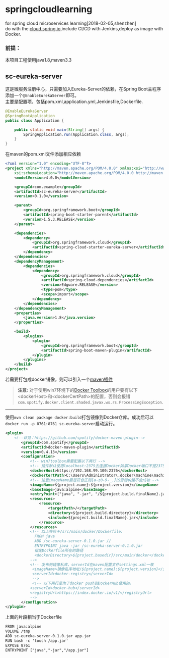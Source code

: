 # springcloudlearning
for spring cloud microservices learning[2018-02-05,shenzhen]<br>
do with the [cloud.spring.io](cloud.spring.io),include CI/CD with Jenkins,deploy as image with Docker.

### 前提：
本项目工程使用java1.8,maven3.3
## sc-eureka-server
这是微服务注册中心，只需要加入Eureka-Server的依赖，在Spring Boot主程序添加一个`@EnableEurekaServer`即可。</br>
主要是配置项，包括pom.xml,application.yml,Jenkinsfile,Dockerfile.
```java
@EnableEurekaServer
@SpringBootApplication
public class Application {

    public static void main(String[] args) {
        SpringApplication.run(Application.class, args);
    }
}

```
在maven的pom.xml文件添加相应依赖
```xml
<?xml version="1.0" encoding="UTF-8"?>
<project xmlns="http://maven.apache.org/POM/4.0.0" xmlns:xsi="http://www.w3.org/2001/XMLSchema-instance"
	xsi:schemaLocation="http://maven.apache.org/POM/4.0.0 http://maven.apache.org/xsd/maven-4.0.0.xsd">
	<modelVersion>4.0.0</modelVersion>

	<groupId>com.example</groupId>
	<artifactId>sc-eureka-server</artifactId>
	<version>0.1.0</version>

	<parent>
		<groupId>org.springframework.boot</groupId>
		<artifactId>spring-boot-starter-parent</artifactId>
		<version>1.5.3.RELEASE</version>
	</parent>

	<dependencies>
		<dependency>
			<groupId>org.springframework.cloud</groupId>
			<artifactId>spring-cloud-starter-eureka-server</artifactId>
		</dependency>
	</dependencies>
	<dependencyManagement>
		<dependencies>
			<dependency>
				<groupId>org.springframework.cloud</groupId>
				<artifactId>spring-cloud-dependencies</artifactId>
				<version>Edgware.RELEASE</version>
				<type>pom</type>
				<scope>import</scope>
			</dependency>
		</dependencies>
	</dependencyManagement>
	<properties>
		<java.version>1.8</java.version>
	</properties>

	<build>
		<plugins>
			<plugin>
				<groupId>org.springframework.boot</groupId>
				<artifactId>spring-boot-maven-plugin</artifactId>
			</plugin>
		</plugins>
	</build>
</project>

```
若需要打包成docker镜像，则可以引入一个[maven插件](https://github.com/spotify/docker-maven-plugin)

> **注意:** 对于使用win7环境下的[Docker Toolbox](https://docs.docker.com/toolbox/)的用户要有以下\<dockerHost>和\<dockerCertPath>的配置，否则会报错`com.spotify.docker.client.shaded.javax.ws.rs.ProcessingException`.
---
使用`mvn clean package docker:build`打包镜像到Docker仓库。成功后可以`docker run -p 8761:8761 sc-eureka-server`启动运行。
```xml
<plugin>
	<!--详见：https://github.com/spotify/docker-maven-plugin-->
       <groupId>com.spotify</groupId>
       <artifactId>docker-maven-plugin</artifactId>
       <version>0.4.13</version>
       <configuration>
           <!-- win7toolbox需要配置以下两行 -->
           <!-- 插件默认使用localhost:2375去连接Docker如果Docker端口不是2375需要配置环境变量DOCKER_HOST=tcp://<host>:2375 -->
           <dockerHost>https://192.168.99.100:2376</dockerHost>
           <dockerCertPath>C:\Users\Administrator\.docker\machine\machines\default</dockerCertPath>
           <!-- 注意imageName要是符合正则[a-z0-9-_.]的否则构建不会成功 -->
           <imageName>${project.name}:${project.version}</imageName>
           <baseImage>java:alpine</baseImage>
           <entryPoint>["java", "-jar", "/${project.build.finalName}.jar"]</entryPoint>
           <resources>
               <resource>
                   <targetPath>/</targetPath>
                   <directory>${project.build.directory}</directory>
                   <include>${project.build.finalName}.jar</include>
               </resource>
           </resources>
           <!-- 以上等价于/src/main/docker/Dockerfile:
             FROM java
             ADD /sc-eureka-server-0.1.0.jar //
             ENTRYPOINT java -jar /sc-eureka-server-0.1.0.jar
             指定Dockerfile所在的路径 
             <dockerDirectory>${project.basedir}/src/main/docker</dockerDirectory>
           -->
           <!-- 发布到镜像私库，serverId在maven配置文件settings.xml一致 
            <imageName>镜像私库地址/${project.name}:${project.version}</imageName>
            <serverId>docker-registry</serverId>
            -->
            <!-- 以下两行是为了docker push到DockerHub使用的。 
           <serverId>docker-hub</serverId>
           <registryUrl>https://index.docker.io/v1/</registryUrl>
           -->
       </configuration>
</plugin>
```
上面的片段相当于Dockerfile
```xml
FROM java:alpine
VOLUME /tmp
ADD sc-eureka-server-0.1.0.jar app.jar
RUN bash -c 'touch /app.jar'
EXPOSE 8761
ENTRYPOINT ["java","-jar","/app.jar"]
```

